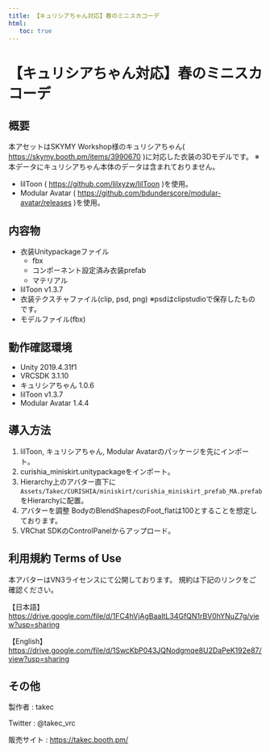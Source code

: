 ```yaml
---
title: 【キュリシアちゃん対応】春のミニスカコーデ
html:
   toc: true
---
```


# 【キュリシアちゃん対応】春のミニスカコーデ

## 概要
本アセットはSKYMY Workshop様のキュリシアちゃん( https://skymy.booth.pm/items/3990670 )に対応した衣装の3Dモデルです。
※本データにキュリシアちゃん本体のデータは含まれておりません。

* lilToon ( https://github.com/lilxyzw/lilToon )を使用。
* Modular Avatar ( https://github.com/bdunderscore/modular-avatar/releases )を使用。

## 内容物
* 衣装Unitypackageファイル
  * fbx
  * コンポーネント設定済み衣装prefab
  * マテリアル
* lilToon v1.3.7
* 衣装テクスチャファイル(clip, psd, png)
  ※psdはclipstudioで保存したものです。
* モデルファイル(fbx)

## 動作確認環境
* Unity 2019.4.31f1
* VRCSDK 3.1.10
* キュリシアちゃん 1.0.6
* lilToon v1.3.7
* Modular Avatar 1.4.4

## 導入方法
1. lilToon, キュリシアちゃん, Modular Avatarのパッケージを先にインポート。
2. curishia_miniskirt.unitypackageをインポート。
3. Hierarchy上のアバター直下に`Assets/Takec/CURISHIA/miniskirt/curishia_miniskirt_prefab_MA.prefab`をHierarchyに配置。
4. アバターを調整
   BodyのBlendShapesのFoot_flatは100とすることを想定しております。
5. VRChat SDKのControlPanelからアップロード。

## 利用規約 Terms of Use
本アバターはVN3ライセンスにて公開しております。
規約は下記のリンクをご確認ください。

【日本語】
https://drive.google.com/file/d/1FC4hVjAgBaaltL34GfQN1rBV0hYNuZ7g/view?usp=sharing

【English】
https://drive.google.com/file/d/1SwcKbP043JQNodgmqe8U2DaPeK192e87/view?usp=sharing

## その他
製作者
: takec

Twitter
: @takec_vrc

販売サイト
: https://takec.booth.pm/